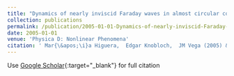 ```yaml
---
title: "Dynamics of nearly inviscid Faraday waves in almost circular containers"
collection: publications
permalink: /publication/2005-01-01-Dynamics-of-nearly-inviscid-Faraday-waves-in-almost-circular-containers
date: 2005-01-01
venue: 'Physica D: Nonlinear Phenomena'
citation: ' Mar{\&apos;\i}a Higuera,  Edgar Knobloch,  JM Vega (2005) &quot;Dynamics of nearly inviscid Faraday waves in almost circular containers.&quot; <i>Physica D: Nonlinear Phenomena</i>. 201, 83--120.'
---
```

Use [Google Scholar](https://scholar.google.com/scholar?q=Dynamics+of+nearly+inviscid+Faraday+waves+in+almost+circular+containers){:target="_blank"} for full citation